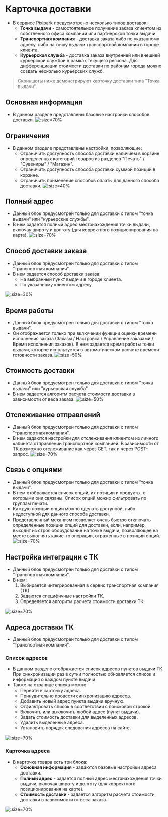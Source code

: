 # Карточка доставки

* В сервисе Pixlpark предусмотрено несколько типов доставок:
    + **Точка выдачи** - самостоятельное получение заказа клиентом из собственного офиса компании или партнерской точки выдачи.
    + **Транспортная компания** - доставка заказа либо по указанному адресу, либо на точку выдачи транспортной компании в городе клиента.
    + **Курьерская служба** - доставка заказа внутренней или внешней курьерской службой в рамках текущего региона. Для дифференциации стоимости доставки по районам города можно создать несколько курьерских служб.

> Скриншоты ниже демонстрируют карточку доставки типа "Точка выдачи".

## Основная информация
* В данном разделе представлены базовые настройки способов доставки.
![](../_media/site/site23.png ':size=70%')

## Ограничения
* В данном разделе представлены настройки, позволяющие:
    + Ограничить доступность способа доставки наличием в корзине определенных категорий товаров из разделов "Печать" / "Сувениры" / "Магазин". 
    + Ограничить доступность способа доставки суммой позиций в корзине.
    + Ограничить применение способов оплаты для данного способа доставки.
![](../_media/site/site24.png ':size=40%')

## Полный адрес
* Данный блок предусмотрен только для доставки с типом "точка выдачи" или "курьерские службы".
* В нем задается полный адрес местонахождения точки выдачи, включая широту и долготу (для корректного позиционирования на карте).
![](../_media/site/site25.png ':size=70%')

## Способ доставки заказа
* Данный блок предусмотрен только для доставки с типом "транспортная компания". 
* В нем задается способ доставки заказа:
    + На выбранный пункт выдачи в городе клиента.
    + По указанному клиентом адресу.

![](../_media/site/site26.png ':size=30%')

## Время работы
* Данный блок предусмотрен только для доставки с типом "точка выдачи". 
* Он отображается только при включении функции оценки времени исполнения заказа (Заказы / Настройка / Управление заказами / Время исполнения заказов). В нем задается время работы точки выдачи, которое используется в автоматическом расчете времени готовности заказа.
![](../_media/site/site27.png ':size=50%')

## Стоимость доставки
* Данный блок предусмотрен только для доставки с типом "точка выдачи" или "курьерская служба". 
* В нем задается алгоритм расчета стоимости доставки в зависимости от веса заказа.
![](../_media/site/site28.png ':size=50%')

## Отслеживание отправлений
* Данный блок предусмотрен только для доставки с типом "транспортная компания". 
* В нем задаются настройки для отслеживания клиентом из личного кабинета отправлений транспортной компанией. В зависимости от ТК возможно отслеживание как через GET, так и через POST-запрос.
![](../_media/site/site29.png ':size=70%')

## Связь с опциями
* Данный блок предусмотрен только для доставки с типом "точка выдачи". 
* В нем отображается список опций, их позиции и продукты, с которыми они связаны. Список опций можно фильтровать по группам печати.
* Каждую позиции опции можно сделать доступной, либо недоступной для данного способа доставки.
* Представленный механизм позволяет очень быстро отключать определенные позиции опций для доставки, если, например, выходит из строя оборудование на точке выдачи, позволяющее на месте выполнять какие-то операции, отраженные в позиции опций.
![](../_media/site/site30.png ':size=70%')

## Настройка интеграции с ТК
* Данный блок предусмотрен только для доставки с типом "транспортная компания". 
* В нем:
    1. Выбирается интегрированная в сервис транспортная компания (ТК).
    2. Задаются специфичные настройки ТК.
    3. Определяется алгоритм расчета стоимости доставки ТК.

![](../_media/site/site31.png ':size=70%')

## Адреса доставки ТК
* Данный блок предусмотрен только для доставки с типом "транспортная компания". 

### Список адресов
* В данном разделе отображается список адресов пунктов выдачи ТК. При синхронизации раз в сутки полностью обновляется список и информация о каждом пункте выдачи.
* Также на странице списка можно:
    + Перейти в карточку адреса.
    + Принудительно провести синхронизацию адресов.
    + Добавить новый адрес пункта выдачи вручную.
    + Отфильтровать список в соответствии с поисковой строкой.
    + Включить или выключить любой адрес (пункт выдачи).
    + Задать стоимость доставки для выделенных адресов.
    + Удалить выделенные адреса.
    + Установить порядок следования адресов на сайте.

![](../_media/site/site32.png ':size=70%')

### Карточка адреса
* В карточке товара есть три блока:
    + **Основная информация** - задаются базовые настройки адреса доставки.
    + **Полный адрес** - задается полный адрес местонахождения точки выдачи, включая широту и долготу (для корректного позиционирования на карте).
    + **Стоимость доставки** - задается алгоритм расчета стоимости доставки в зависимости от веса заказа.

![](../_media/site/site33.png ':size=70%')